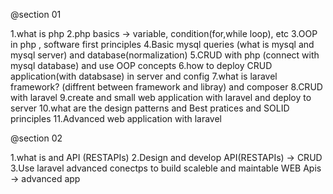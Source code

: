 @section 01

1.what is php
2.php basics -> variable, condition(for,while loop), etc
3.OOP in php , software first principles
4.Basic mysql queries (what is mysql and mysql server) and database(normalization)
5.CRUD with php (connect with mysql database) and use OOP concepts
6.how to deploy CRUD application(with databsase) in server and config
7.what is laravel framework? (diffrent between framework and libray) and composer
8.CRUD with laravel
9.create and small web application with laravel and deploy to server
10.what are the design patterns and Best pratices and SOLID principles
11.Advanced web application with laravel


@section 02

1.what is and API (RESTAPIs)
2.Design and develop API(RESTAPIs) -> CRUD
3.Use laravel advanced conectps to build scaleble and maintable WEB Apis -> advanced app
